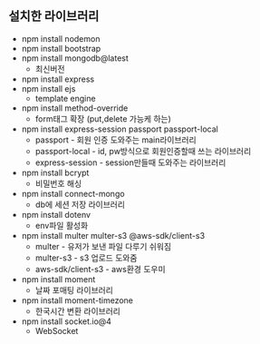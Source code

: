 ## 설치한 라이브러리

- npm install nodemon
- npm install bootstrap
- npm install mongodb@latest
  - 최신버전
- npm install express
- npm install ejs
  - template engine
- npm install method-override
  - form태그 확장 (put,delete 가능케 하는)
- npm install express-session passport passport-local
  - passport - 회원 인증 도와주는 main라이브러리
  - passport-local - id, pw방식으로 회원인증할때 쓰는 라이브러리
  - express-session - session만들때 도와주는 라이브러리
- npm install bcrypt
  - 비밀번호 해싱
- npm install connect-mongo
  - db에 세션 저장 라이브러리
- npm install dotenv
  - env파일 활성화 
- npm install multer multer-s3 @aws-sdk/client-s3
  - multer - 유저가 보낸 파일 다루기 쉬워짐
  - multer-s3 - s3 업로드 도와줌
  - aws-sdk/client-s3 - aws환경 도우미
- npm install moment
  - 날짜 포매팅 라이브러리
- npm install moment-timezone
  - 한국시간 변환 라이브러리
- npm install socket.io@4
  - WebSocket
